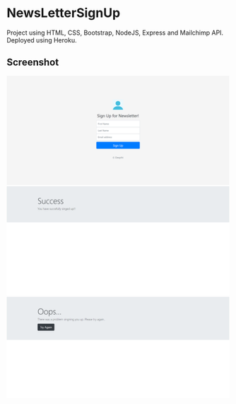 # NewsLetterSignUp
Project using HTML, CSS, Bootstrap, NodeJS, Express and Mailchimp API. 
Deployed using Heroku.

## Screenshot
![SignUp](img1.png)
![Success](img2.png)
![Failure](img3.png)
